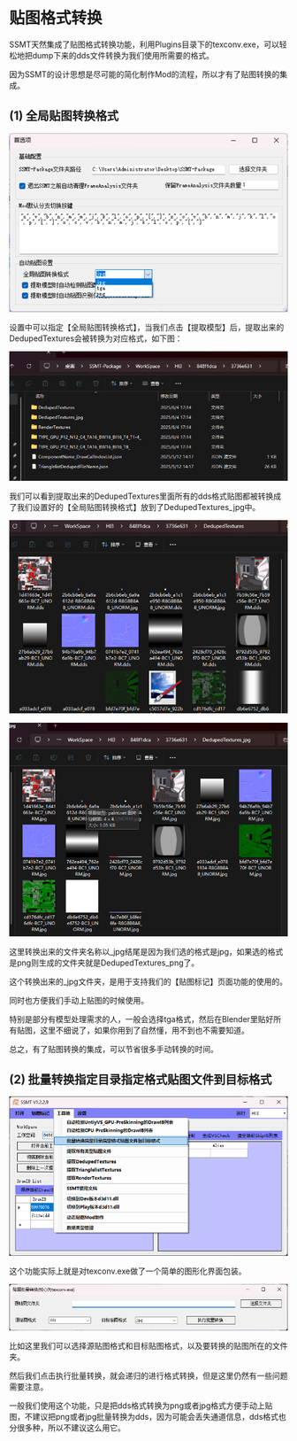 # 贴图格式转换

SSMT天然集成了贴图格式转换功能，利用Plugins目录下的texconv.exe，可以轻松地把dump下来的dds文件转换为我们使用所需要的格式。

因为SSMT的设计思想是尽可能的简化制作Mod的流程，所以才有了贴图转换的集成。

## (1) 全局贴图转换格式
![alt text](figures/image.png)

设置中可以指定【全局贴图转换格式】，当我们点击【提取模型】后，提取出来的DedupedTextures会被转换为对应格式，如下图：

![alt text](figures/image-1.png)

我们可以看到提取出来的DedupedTextures里面所有的dds格式贴图都被转换成了我们设置好的【全局贴图转换格式】放到了DedupedTextures_jpg中。

![alt text](figures/image-2.png)

![alt text](figures/image-3.png)

这里转换出来的文件夹名称以_jpg结尾是因为我们选的格式是jpg，如果选的格式是png则生成的文件夹就是DedupedTextures_png了。

这个转换出来的_jpg文件夹，是用于支持我们的【贴图标记】页面功能的使用的。

同时也方便我们手动上贴图的时候使用。

特别是部分有模型处理需求的人，一般会选择tga格式，然后在Blender里贴好所有贴图，这里不细说了，如果你用到了自然懂，用不到也不需要知道。

总之，有了贴图转换的集成，可以节省很多手动转换的时间。

## (2) 批量转换指定目录指定格式贴图文件到目标格式

![alt text](figures/image-4.png)

这个功能实际上就是对texconv.exe做了一个简单的图形化界面包装。

![alt text](figures/image-5.png)

比如这里我们可以选择源贴图格式和目标贴图格式，以及要转换的贴图所在的文件夹。

然后我们点击执行批量转换，就会递归的进行格式转换，但是这里仍然有一些问题需要注意。

一般我们使用这个功能，只是把dds格式转换为png或者jpg格式方便手动上贴图，不建议把png或者jpg批量转换为dds，因为可能会丢失通道信息，dds格式也分很多种，所以不建议这么用它。

